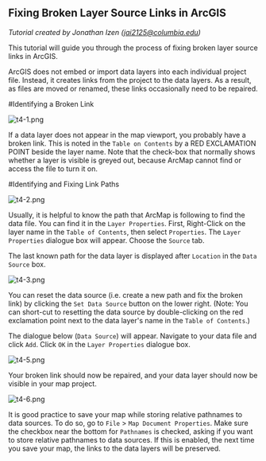 ## Fixing Broken Layer Source Links in ArcGIS

*Tutorial created by Jonathan Izen (jai2125@columbia.edu)*

This tutorial will guide you through the process of fixing broken layer source links in ArcGIS.

ArcGIS does not embed or import data layers into each individual project file. Instead, it creates links from the project to the data layers. As a result, as files are moved or renamed, these links occasionally need to be repaired.

#Identifying a Broken Link

![t4-1.png](https://github.com/jai2125/gis_tutorials/blob/master/Images/Tutorial_04/t4_1.PNG)

If a data layer does not appear in the map viewport, you probably have a broken link. This is noted in the `Table on Contents` by a RED EXCLAMATION POINT beside the layer name. Note that the check-box that normally shows whether a layer is visible is greyed out, because ArcMap cannot find or access the file to turn it on.

#Identifying and Fixing Link Paths

![t4-2.png](https://github.com/jai2125/gis_tutorials/blob/master/Images/Tutorial_04/t4_2.PNG)

Usually, it is helpful to know the path that ArcMap is following to find the data file. You can find it in the `Layer Properties`. First, Right-Click on the layer name in the `Table of Contents`, then select `Properties`. The `Layer Properties` dialogue box will appear. Choose the `Source` tab.

The last known path for the data layer is displayed after `Location` in the `Data Source` box.

![t4-3.png](https://github.com/jai2125/gis_tutorials/blob/master/Images/Tutorial_04/t4_3.png)

You can reset the data source (i.e. create a new path and fix the broken link) by clicking the `Set Data Source` button on the lower right. (Note: You can short-cut to resetting the data source by double-clicking on the red exclamation point next to the data layer's name in the `Table of Contents`.)

The dialogue below (`Data Source`) will appear. Navigate to your data file and click `Add`. Click `OK` in the `Layer Properties` dialogue box.

![t4-5.png](https://github.com/jai2125/gis_tutorials/blob/master/Images/Tutorial_04/t4_4.PNG)

Your broken link should now be repaired, and your data layer should now be visible in your map project.

![t4-6.png](https://github.com/jai2125/gis_tutorials/blob/master/Images/Tutorial_04/t4_5.PNG)

It is good practice to save your map while storing relative pathnames to data sources. To do so, go to `File` > `Map Document Properties`. Make sure the checkbox near the bottom for `Pathnames` is checked, asking if you want to store relative pathnames to data sources. If this is enabled, the next time you save your map, the links to the data layers will be preserved.